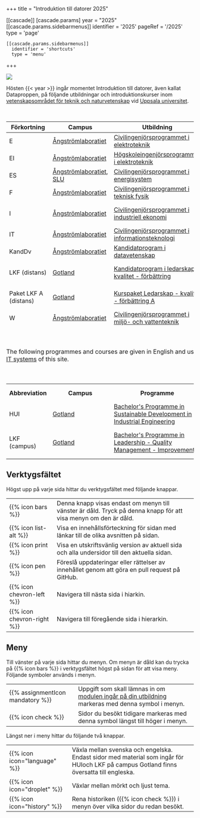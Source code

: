 +++
title = "Introduktion till datorer 2025"

[[cascade]]
  [cascade.params]
    year = "2025"
    [[cascade.params.sidebarmenus]]
      identifier = '2025'
      pageRef = '/2025'
      type = 'page'

    [[cascade.params.sidebarmenus]]
      identifier = 'shortcuts'
      type = 'menu'
  
+++


![](images/uu-full-logo-dark.png?classes=uu-full-logo&lightbox=false)


Hösten {{< year >}} ingår momentet Introduktion till datorer, även kallat Dataproppen,
på följande utbildningar och introduktionskurser inom [vetenskapsområdet för teknik
och naturvetenskap][teknat] vid [Uppsala universitet][uu].

[uu]:       https://www.uu.se/
[teknat]:   https://www.uu.se/student/fakultet/teknisk-naturvetenskapliga

[ångström]: https://angstrom.uu.se/
[ångström]: https://www.polacksbacken.uu.se/
[got]: https://www.campusgotland.uu.se/
[slu]: https://www.slu.se/

</br>

<table style="border: none;">
    <thead>
    <tr>
        <th>Förkortning</th>
        <th>Campus</th>
        <th>Utbildning</th>
        <th>Kurskod</th>
        <th>Introduktionskurs</th>
    </tr>
    </thead>
    <tr>
        <td>E</td>
        <td><a target="_blank" class="highlight" href="https://angstrom.uu.se/">Ångströmlaboratiet</a></td>
        <td><a target="_blank" class="highlight" href="https://www.uu.se/utbildning/utbildningar/selma/program/?pKod=TEL2Y">Civilingenjörsprogrammet i elektroteknik</a></td>
        <td>1TE705</td>
        <td>Introduktion till elektroteknik</td>
    </tr>
    <tr>
        <td>EI</td>
        <td><a target="_blank" class="highlight" href="https://angstrom.uu.se/">Ångströmlaboratiet</a></td>
        <td><a target="_blank" class="highlight" href="https://www.uu.se/utbildning/utbildningar/selma/program/?pKod=TEL1Y">Högskoleingenjörsprogrammet i elektroteknik</a></td>
        <td>1TE705</td>
        <td>Introduktion till elektroteknik</td>
    </tr>
    <tr>
        <td>ES</td>
    <td><a target="_blank" class="highlight"
    href="https://angstrom.uu.se/">Ångströmlaboratiet</a>, <a target="_blank"
    class="highlight" href="https://www.slu.se/">SLU</a></td>
        <td><a target="_blank" class="highlight" href="https://www.uu.se/utbildning/utbildningar/selma/program/?pKod=TES2Y">Civilingenjörsprogrammet i energisystem</a></td>
        <td>TN0367</td>
        <td>Introduktion till energisystem</td>
    </tr>
    <tr>
        <td>F</td>
        <td><a target="_blank" class="highlight" href="https://angstrom.uu.se/">Ångströmlaboratiet</a></td>
        <td><a target="_blank" class="highlight" href="https://www.uu.se/utbildning/utbildningar/selma/program/?pKod=TTF2Y">Civilingenjörsprogrammet i teknisk fysik</a></td>
        <td>1TE609</td>
        <td>Introduktion till teknisk fysik</td>
    </tr>
    <tr>
        <td>I</td>
        <td><a target="_blank" class="highlight" href="https://angstrom.uu.se/">Ångströmlaboratiet</a></td>
        <td><a target="_blank" class="highlight" href="https://www.uu.se/utbildning/utbildningar/selma/program/?pKod=TIE2Y">Civilingenjörsprogrammet i industriell ekonomi</a></td>
        <td>1TS301</td>
        <td>Industriell ekonomi I - företagets funktioner</td>
    </tr>
    <tr>
        <td>IT</td>
        <td><a target="_blank" class="highlight" href="https://angstrom.uu.se/">Ångströmlaboratiet</a></td>
        <td><a target="_blank" class="highligh_" href="https://www.uu.se/utbildning/utbildningar/selma/program/?pKod=TIT2Y">Civilingenjörsprogrammet i informationsteknologi</a></td>
        <td>1DT051</td>
        <td>Introduktion till informationsteknologi</td>
    </tr>
   <tr>
        <td>KandDv</td>
        <td><a target="_blank" class="highlight" href="https://angstrom.uu.se/">Ångströmlaboratiet</a></td>
        <td><a target="_blank" class="highlight" href="https://www.uu.se/utbildning/utbildningar/selma/program/?pKod=TDV1K">Kandidatprogram i datavetenskap</a></td>
        <td>1DT051</td>
        <td>Introduktion till informationsteknologi</td>
    </tr>
    <tr>
        <td>LKF (distans)</td>
        <td><a target="_blank" class="highlight" href="https://www.campusgotland.uu.se/">Gotland</a></td>
        <td><a target="_blank" class="highlight" href="https://www.uu.se/utbildning/utbildningar/selma/program/?pKod=TKV1K">Kandidatprogram i ledarskap - kvalitet - förbättring</a></td>
        <td>1TG284</td>
        <td>Introduktion till ledarskap - kvalitet - förbättring</td>
    </tr>
    <tr>
        <td>Paket LKF A (distans)</td>
        <td><a target="_blank" class="highlight" href="https://www.campusgotland.uu.se/">Gotland</a></td>
        <td><a target="_blank" class="highlight" href="https://www.uu.se/utbildning/kurs/ledarskap---kvalitet---forbattring-c1">Kurspaket Ledarskap - kvalitet - förbättring A</a></td>
        <td>1TG284</td>
        <td>Introduktion till ledarskap - kvalitet - förbättring</td>
    </tr>
    <tr>
        <td>W</td>
        <td><a target="_blank" class="highlight" href="https://angstrom.uu.se/">Ångströmlaboratiet</a></td>
        <td><a target="_blank" class="highlight" href="https://www.uu.se/utbildning/utbildningar/selma/program/?pKod=TMV2Y">Civilingenjörsprogrammet i miljö- och vattenteknik</a></td>
        <td>1TV000</td>
        <td>Introduktion till miljö- och vattenteknik</td>
    </tr>
    <tr>
    <td colspan="5" style="height: 6em; border-left: none; border-right: none;padding:0px;">
    <br/>
    <br/>
    <p>The following programmes and courses are given in English and uses the 
    Enlish version <a href="eng">Introduction to IT systems</a> of this site.</p>
    </p>
    <br/>
    <br/>
    </td>  
    </tr>
    <tr>
        <th>Abbreviation</th>
        <th>Campus</th>
        <th>Programme</th>
        <th>Course code</th>
        <th>Introduction course</th>
    </tr>
    <tr>
        <td>HUI</td>
        <td><a target="_blank" class="highlight" href="https://www.campusgotland.uu.se/?languageId=">Gotland</a></td>
        <td><a target="_blank" class="highlight"
        href="https://www.uu.se/en/admissions/master/selma/program/?pKod=THU1Y">
    Bachelor's Programme in Sustainable Development in Industrial Engineering
     </a></td>
        <td>1TG298</td>
        <td>Introduction to Industrial Development</td>
    </tr>
     <tr>
        <td>LKF (campus)</td>
        <td><a target="_blank" class="highlight" href="https://www.campusgotland.uu.se/?languageId=1">Gotland</a></td>
        <td><a target="_blank" class="highlight" href="https://www.uu.se/en/admissions/master/selma/program/?pKod=TKV1K">Bachelor's Programme in Leadership - Quality Management - Improvement</a></td>
        <td>1TG284</td>
        <td>Introduction to Leadership - Quality Management - Improvement</td>
    </tr>
</table>


## Verktygsfältet

Högst upp på varje sida hittar du verktygsfältet med följande knappar. 


<table class="icon-list">
<tr>
  <td>
    {{% icon bars %}}
  </td>
  <td>
    Denna knapp visas endast om menyn till vänster är dåld. Tryck på denna knapp för att visa menyn om den är dåld. 
  </td>
</tr>
<tr>
  <td>
    {{% icon list-alt %}}
  </td>
  <td>
    Visa en innehållsförteckning för sidan med länkar till de olika avsnitten på sidan.  
  </td>
</tr>
<tr>
  <td>
    {{% icon print %}}
  </td>
  <td>
    Visa en utskriftsvänlig version av aktuell sida och alla undersidor till den aktuella sidan. 
  </td>
</tr>
<tr>
  <td>
    {{% icon pen %}}
  </td>
  <td>
    Föreslå uppdateringar eller rättelser av innehållet genom att göra en pull request på GitHub. 
  </td>
</tr>
<tr>
  <td>
    {{% icon chevron-left %}}
  </td>
  <td>
    Navigera till nästa sida i hiarkin. 
  </td>
</tr>
<tr>
  <td>
   {{% icon chevron-right %}}
  </td>
  <td>
    Navigera till föregående sida i hierarkin. 
  </td>
</tr>
</table>


## Meny

Till vänster på varje sida hittar du menyn. Om menyn är dåld kan du trycka på {{%
icon bars %}} i verktygsfältet högst på sidan för att visa meny. Följande
symboler används i menyn. 


<table class="icon-list">
<!-- tr>
  <td>
   {{% assignmentIcon github %}}
  </td>
  <td>
    Instructions on how to download source code from GitHub.
  </td>
</tr-->
<tr>
  <td>
    {{% assignmentIcon mandatory %}}
  </td>
  <td>
    Uppgift som skall lämnas in om <a href="modules">modulen ingår på din utbildning</a> markeras med denna symbol i menyn. 
  </td>
</tr>
<tr>
  <td>
   {{% icon check %}}
  </td>
  <td>
    Sidor du besökt tidigare markeras med denna symbol längst till höger i menyn. 
  </td>
</tr>
<!-- tr>
  <td>
   {{% assignmentIcon higher-grade %}}
  </td>
  <td>
     Optional assignment for higher grade.
  </td>
</tr-->
</table>

Längst ner i meny hittar du följande två knappar. 
<table class="icon-list">
<tr>
  <td>
   {{% icon icon="language" %}}
  </td>
  <td>
  Växla mellan svenska och engelska. Endast sidor med material som ingår för HUIoch LKF på campus Gotland finns översatta till engleska. 
  </td>
</tr>
  <td>
 {{% icon icon="droplet" %}}
  </td>
  <td>
    Växlar mellan mörkt och ljust tema. 
  </td>
</tr>
<tr>
  <td>
   {{% icon icon="history" %}}
  </td>
  <td>
  Rena historiken ({{% icon check %}}) i menyn över vilka sidor du redan besökt. 
  </td>
</tr>
<tr>
</table>